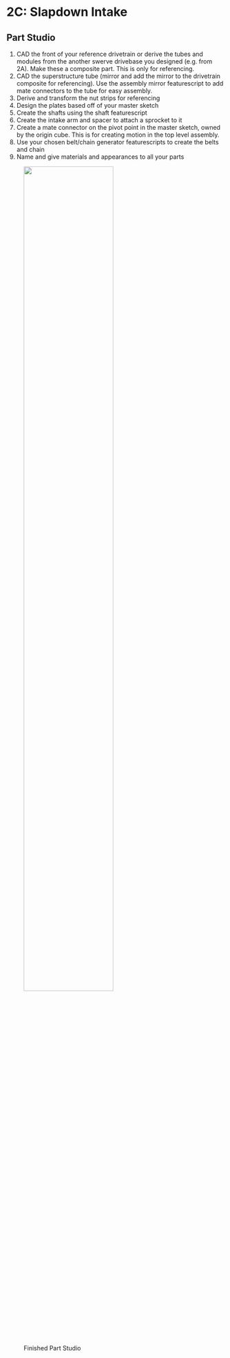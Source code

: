 # 2C: Slapdown Intake

## Part Studio

1. CAD the front of your reference drivetrain or derive the tubes and modules from the another swerve drivebase you designed (e.g. from 2A). Make these a composite part. This is only for referencing.
3. CAD the superstructure tube (mirror and add the mirror to the drivetrain composite for referencing). Use the assembly mirror featurescript to add mate connectors to the tube for easy assembly.
4. Derive and transform the nut strips for referencing
5. Design the plates based off of your master sketch
6. Create the shafts using the shaft featurescript
7. Create the intake arm and spacer to attach a sprocket to it
8. Create a mate connector on the pivot point in the master sketch, owned by the origin cube. This is for creating motion in the top level assembly.
9. Use your chosen belt/chain generator featurescripts to create the belts and chain
10. Name and give materials and appearances to all your parts

<figure>
    <img src="/img/learning-course/stage2-slapdown/intakePartStudio.webp" width="70%">
    <figcaption> Finished Part Studio </figcaption>
</figure>

<br>